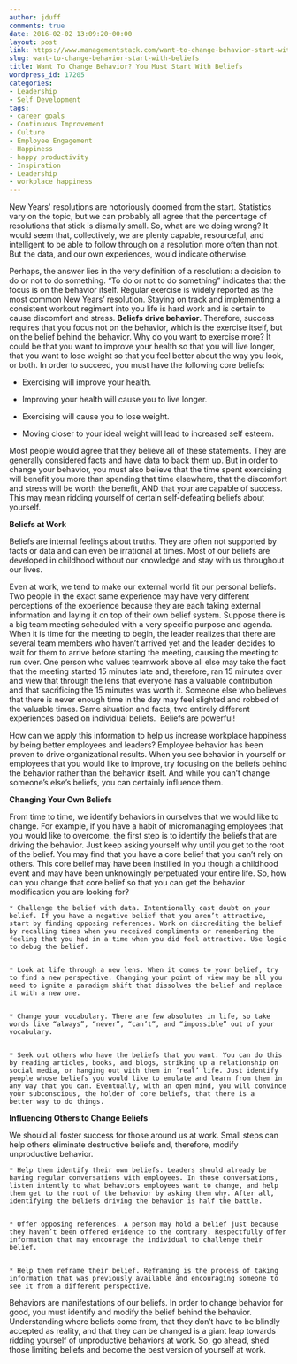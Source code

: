 ```yaml
---
author: jduff
comments: true
date: 2016-02-02 13:09:20+00:00
layout: post
link: https://www.managementstack.com/want-to-change-behavior-start-with-beliefs/
slug: want-to-change-behavior-start-with-beliefs
title: Want To Change Behavior? You Must Start With Beliefs
wordpress_id: 17205
categories:
- Leadership
- Self Development
tags:
- career goals
- Continuous Improvement
- Culture
- Employee Engagement
- Happiness
- happy productivity
- Inspiration
- Leadership
- workplace happiness
---
```


New Years' resolutions are notoriously doomed from the start. Statistics vary on the topic, but we can probably all agree that the percentage of resolutions that stick is dismally small. So, what are we doing wrong? It would seem that, collectively, we are plenty capable, resourceful, and intelligent to be able to follow through on a resolution more often than not. But the data, and our own experiences, would indicate otherwise.

Perhaps, the answer lies in the very definition of a resolution: a decision to do or not to do something. “To do or not to do something” indicates that the focus is on the behavior itself. Regular exercise is widely reported as the most common New Years’ resolution. Staying on track and implementing a consistent workout regiment into you life is hard work and is certain to cause discomfort and stress. **Beliefs drive behavior**. Therefore, success requires that you focus not on the behavior, which is the exercise itself, but on the belief behind the behavior. Why do you want to exercise more? It could be that you want to improve your health so that you will live longer, that you want to lose weight so that you feel better about the way you look, or both. In order to succeed, you must have the following core beliefs:



	
  * Exercising will improve your health.

	
  * Improving your health will cause you to live longer.

	
  * Exercising will cause you to lose weight.

	
  * Moving closer to your ideal weight will lead to increased self esteem.




Most people would agree that they believe all of these statements. They are generally considered facts and have data to back them up. But in order to change your behavior, you must also believe that the time spent exercising will benefit you more than spending that time elsewhere, that the discomfort and stress will be worth the benefit, AND that your are capable of success. This may mean ridding yourself of certain self-defeating beliefs about yourself.

**Beliefs at Work**

Beliefs are internal feelings about truths. They are often not supported by facts or data and can even be irrational at times. Most of our beliefs are developed in childhood without our knowledge and stay with us throughout our lives.

Even at work, we tend to make our external world fit our personal beliefs. Two people in the exact same experience may have very different perceptions of the experience because they are each taking external information and laying it on top of their own belief system. Suppose there is a big team meeting scheduled with a very specific purpose and agenda. When it is time for the meeting to begin, the leader realizes that there are several team members who haven’t arrived yet and the leader decides to wait for them to arrive before starting the meeting, causing the meeting to run over. One person who values teamwork above all else may take the fact that the meeting started 15 minutes late and, therefore, ran 15 minutes over and view that through the lens that everyone has a valuable contribution and that sacrificing the 15 minutes was worth it. Someone else who believes that there is never enough time in the day may feel slighted and robbed of the valuable times. Same situation and facts, two entirely different experiences based on individual beliefs.  Beliefs are powerful!

How can we apply this information to help us increase workplace happiness by being better employees and leaders? Employee behavior has been proven to drive organizational results. When you see behavior in yourself or employees that you would like to improve, try focusing on the beliefs behind the behavior rather than the behavior itself. And while you can’t change someone’s else’s beliefs, you can certainly influence them.

**Changing Your Own Beliefs**

From time to time, we identify behaviors in ourselves that we would like to change. For example, if you have a habit of micromanaging employees that you would like to overcome, the first step is to identify the beliefs that are driving the behavior. Just keep asking yourself why until you get to the root of the belief. You may find that you have a core belief that you can’t rely on others. This core belief may have been instilled in you though a childhood event and may have been unknowingly perpetuated your entire life. So, how can you change that core belief so that you can get the behavior modification you are looking for?




	
    * Challenge the belief with data. Intentionally cast doubt on your belief. If you have a negative belief that you aren’t attractive, start by finding opposing references. Work on discrediting the belief by recalling times when you received compliments or remembering the feeling that you had in a time when you did feel attractive. Use logic to debug the belief.

	
    * Look at life through a new lens. When it comes to your belief, try to find a new perspective. Changing your point of view may be all you need to ignite a paradigm shift that dissolves the belief and replace it with a new one.

	
    * Change your vocabulary. There are few absolutes in life, so take words like “always”, “never”, “can’t”, and “impossible” out of your vocabulary.

	
    * Seek out others who have the beliefs that you want. You can do this by reading articles, books, and blogs, striking up a relationship on social media, or hanging out with them in ‘real’ life. Just identify people whose beliefs you would like to emulate and learn from them in any way that you can. Eventually, with an open mind, you will convince your subconscious, the holder of core beliefs, that there is a better way to do things.







**Influencing Others to Change Beliefs**

We should all foster success for those around us at work. Small steps can help others eliminate destructive beliefs and, therefore, modify unproductive behavior.




	
    * Help them identify their own beliefs. Leaders should already be having regular conversations with employees. In those conversations, listen intently to what behaviors employees want to change, and help them get to the root of the behavior by asking them why. After all, identifying the beliefs driving the behavior is half the battle.

	
    * Offer opposing references. A person may hold a belief just because they haven’t been offered evidence to the contrary. Respectfully offer information that may encourage the individual to challenge their belief.

	
    * Help them reframe their belief. Reframing is the process of taking information that was previously available and encouraging someone to see it from a different perspective.




Behaviors are manifestations of our beliefs. In order to change behavior for good, you must identify and modify the belief behind the behavior. Understanding where beliefs come from, that they don’t have to be blindly accepted as reality, and that they can be changed is a giant leap towards ridding yourself of unproductive behaviors at work. So, go ahead, shed those limiting beliefs and become the best version of yourself at work.
